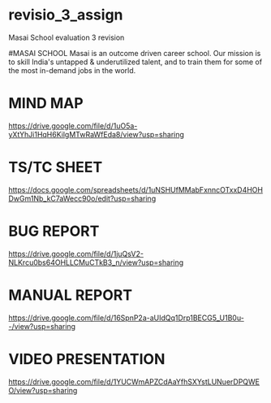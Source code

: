 # revisio_3_assign
Masai School evaluation 3 revision

#MASAI SCHOOL
Masai is an outcome driven career school. Our mission is to skill India's untapped & underutilized talent, and to train them for some of the most in-demand jobs in the world.

# MIND MAP
https://drive.google.com/file/d/1uO5a-yXtYhJi1HqH6KilgMTwRaWfEda8/view?usp=sharing

# TS/TC SHEET
https://docs.google.com/spreadsheets/d/1uNSHUfMMabFxnncOTxxD4HOHDwGm1Nb_kC7aWecc90o/edit?usp=sharing

# BUG REPORT
https://drive.google.com/file/d/1juQsV2-NLKrcu0bs64OHLLCMuCTkB3_n/view?usp=sharing

# MANUAL REPORT
https://drive.google.com/file/d/16SpnP2a-aUIdQq1Drp1BECG5_U1B0u--/view?usp=sharing

# VIDEO PRESENTATION
https://drive.google.com/file/d/1YUCWmAPZCdAaYfhSXYstLUNuerDPQWEO/view?usp=sharing
